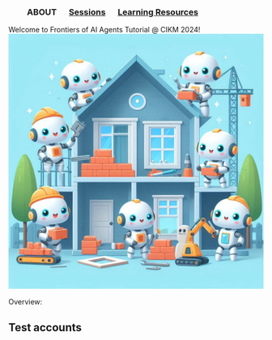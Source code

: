 
### &emsp;&emsp; ABOUT  &emsp; [Sessions](./Sessions.md) &emsp; [Learning Resources](./Resources) &emsp;


Welcome to Frontiers of AI Agents Tutorial @ CIKM 2024!
![Alt text for the image](Aiagents.jpg)

Overview:

Test accounts
 <a href="https//www.linkedin.com/in/reshmi-ghosh" target="_blank">
     <i class="fa-brands fa-linkedin"></i>
 </a>
 <a href="https://twitter.com/reshmigh" target="_blank">
     <i class="fab fa-twitter"></i>
 </a>
-------  
